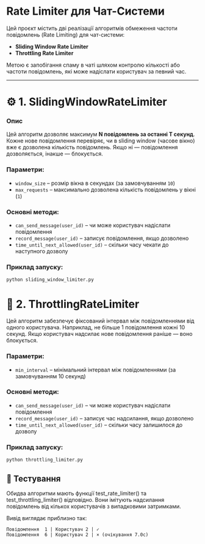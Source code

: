 # Rate Limiter для Чат-Системи

Цей проєкт містить дві реалізації алгоритмів обмеження частоти повідомлень (Rate Limiting) для чат-системи:

- **Sliding Window Rate Limiter**
- **Throttling Rate Limiter**

Метою є запобігання спаму в чаті шляхом контролю кількості або частоти повідомлень, які може надіслати користувач за певний час.

---

# ⚙️ 1. SlidingWindowRateLimiter

### Опис

Цей алгоритм дозволяє максимум **N повідомлень за останні T секунд**. Кожне нове повідомлення перевіряє, чи в sliding window (часове вікно) вже є дозволена кількість повідомлень. Якщо ні — повідомлення дозволяється, інакше — блокується.

### Параметри:

- `window_size` – розмір вікна в секундах (за замовчуванням `10`)
- `max_requests` – максимально дозволена кількість повідомлень у вікні (`1`)

### Основні методи:

- `can_send_message(user_id)` – чи може користувач надіслати повідомлення
- `record_message(user_id)` – записує повідомлення, якщо дозволено
- `time_until_next_allowed(user_id)` – скільки часу чекати до наступного дозволу

### Приклад запуску:

    python sliding_window_limiter.py


# 🧭 2. ThrottlingRateLimiter

Цей алгоритм забезпечує фіксований інтервал між повідомленнями від одного користувача. Наприклад, не більше 1 повідомлення кожні 10 секунд. Якщо користувач надсилає нове повідомлення раніше — воно блокується.

### Параметри:
- `min_interval` – мінімальний інтервал між повідомленнями (за замовчуванням 10 секунд)

### Основні методи:
- `can_send_message(user_id)` – чи може користувач надіслати повідомлення
- `record_message(user_id)` – записує час надсилання, якщо дозволено
- `time_until_next_allowed(user_id)` – скільки часу залишилося до дозволу

### Приклад запуску:
    python throttling_limiter.py

## 🧪 Тестування
Обидва алгоритми мають функції test_rate_limiter() та test_throttling_limiter() відповідно. Вони імітують надсилання повідомлень від кількох користувачів з випадковими затримками.

Вивід виглядає приблизно так:

    Повідомлення  1 | Користувач 2 | ✓
    Повідомлення  6 | Користувач 2 | × (очікування 7.0с)
